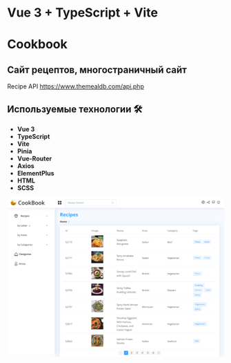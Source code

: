 # Vue 3 + TypeScript + Vite

# Cookbook
## Сайт рецептов, многостраничный сайт
Recipe API https://www.themealdb.com/api.php

## Используемые технологии 🛠️

- **Vue 3**
- **TypeScript**
- **Vite**
- **Pinia**
- **Vue-Router**
- **Axios**
- **ElementPlus**
- **HTML**
- **SCSS**

<div><img src="https://github.com/Olga-Zyukina/cookbook-vue3-vite/blob/master/Screenshot.png" title="Cookbook" alt="Cookbook"/></div>
